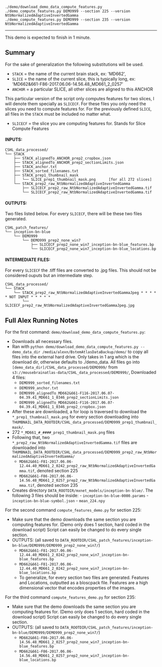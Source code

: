```
./demo/download_demo_data_compute_features.py
./demo_compute_features.py DEMO999 --section 225 --version NtbNormalizedAdaptiveInvertedGamma
./demo_compute_features.py DEMO999 --section 235 --version NtbNormalizedAdaptiveInvertedGamma
```

---
This demo is expected to finish in 1 minute.

## Summary
For the sake of generalization the following substitutions will be used.
- `STACK` = the name of the current brain stack, ex: 'MD662', 
- `SLICE` = the name of the current slice, this is typically long, ex: 'MD662&661-F86-2017.06.06-14.56.48_MD661_2_0257'
- `ANCHOR` = a particular SLICE, all other slices are aligned to this ANCHOR

This particular version of the script only computes features for two slices, I will denote them specially as `SLICECF`. For these files you only need the slices you need to compute features for. For the previously defined `SLICE`, all files in the `STACK` must be included no matter what.
- `SLICECF` = the slice you are computing features for. Stands for Slice Compute Features

#### INPUTS:

```
CSHL_data_processed/
└── STACK
    ├── STACK_alignedTo_ANCHOR_prep2_cropbox.json
    ├── STACK_alignedTo_ANCHOR_prep2_sectionLimits.json
    ├── STACK_anchor.txt
    ├── STACK_sorted_filenames.txt
    ├── STACK_prep1_thumbnail_mask
    │   └── SLICE_prep1_thumbnail_mask.png      [for all 272 slices]
    └── STACK_prep2_raw_NtbNormalizedAdaptiveInvertedGamma
        ├── SLICECF_prep2_raw_NtbNormalizedAdaptiveInvertedGamma.tif
        └── SLICECF_prep2_raw_NtbNormalizedAdaptiveInvertedGamma.tif
```

#### OUTPUTS:
Two files listed below. For every `SLICECF`, there will be these two files generated.

```
CSHL_patch_features/
└── inception-bn-blue
    └── DEMO999
        └── DEMO999_prep2_none_win7
            ├── SLICECF_prep2_none_win7_inception-bn-blue_features.bp
            └── SLICECF_prep2_none_win7_inception-bn-blue_locations.bp
```

#### INTERMEDIATE FILES:
For every `SLICECF` the .tiff files are converted to .jpg files. This should not be considered ouputs but an intermediate step.

```
CSHL_data_processed/
└── STACK
    └── STACK_prep2_raw_NtbNormalizedAdaptiveInvertedGammaJpeg * * * * * NOT INPUT * * * * *
        └── SLICECF_prep2_raw_NtbNormalizedAdaptiveInvertedGammaJpeg.jpg
```

## Full Alex Running Notes

For the first command: `demo/download_demo_data_compute_features.py`:
- Downloads all necessary files.
- Ran with `python demo/download_demo_data_compute_features.py --demo_data_dir /media/alexn/BstemAtlasDataBackup/demo/` to copy all files into the external hard drive. Only takes in 1 arg which is the download dir, otherwise defaults to ./demo_data. All files go into `[demo_data_dir]/CSHL_data_processed/DEMO999/` from `s3://mousebrainatlas-data/CSHL_data_processed/DEMO999/`, Downloaded 4 files:
  - `DEMO999_sorted_filenames.txt`
  - `DEMO999_anchor.txt`
  - `DEMO999_alignedTo_MD662&661-F116-2017.06.07-04.39.41_MD661_1_0346_prep2_sectionLimits.json`
  - `DEMO999_alignedTo_MD662&661-F116-2017.06.07-04.39.41_MD661_1_0346_prep2_cropbox.json`
- After these are downloaded, a for loop is traversed to download the `*_prep1_thumbnail_mask.png` for every section downloading into `THUMBNAIL_DATA_ROOTDIR/CSHL_data_processed/DEMO999_prep1_thumbnail_mask/`. 
 - 272 `*_MD661_#_####_prep1_thumbnail_mask.png` files
- Following that, two `*_prep2_raw_NtbNormalizedAdaptiveInvertedGamma.tif` files are downloaded into `THUMBNAIL_DATA_ROOTDIR/CSHL_data_processed/DEMO999_prep2_raw_NtbNormalizedAdaptiveInvertedGamma/`
  - `MD662&661-F81-2017.06.06-12.44.40_MD661_2_0242_prep2_raw_NtbNormalizedAdaptiveInvertedGamma.tif`, denoted section 225
  - `MD662&661-F86-2017.06.06-14.56.48_MD661_2_0257_prep2_raw_NtbNormalizedAdaptiveInvertedGamma.tif`, denoted section 235
- Creates directory `DATA_ROOTDIR/mxnet_models/inception-bn-blue/`. The following 3 files should be inside:
      - `inception-bn-blue-0000.params`
      - `inception-bn-blue-symbol.json`
      - `mean_224.npy`
      
For the second command `compute_features_demo.py` for section 225:
- Make sure that the demo downloads the same section you are computing features for. (Demo only does 1 section, hard coded in the download script) Script can easily be changed to do every single section.
- OUTPUTS: (all saved to `DATA_ROOTDIR/CSHL_patch_features/inception-bn-blue/DEMO999/DEMO999_prep2_none_win7/`)
  - `MD662&661-F81-2017.06.06-12.44.40_MD661_2_0242_prep2_none_win7_inception-bn-blue_features.bp`
  - `MD662&661-F81-2017.06.06-12.44.40_MD661_2_0242_prep2_none_win7_inception-bn-blue_locations.bp`
  - To generalize, for every section two files are generated. Features and Locations, outputted as a bloscpack file. Features are a high dimensional vector that encodes properties of the images.
  
For the third command `compute_features_demo.py` for section 235:
- Make sure that the demo downloads the same section you are computing features for. (Demo only does 1 section, hard coded in the download script) Script can easily be changed to do every single section.
- OUTPUTS: (all saved to `DATA_ROOTDIR/CSHL_patch_features/inception-bn-blue/DEMO999/DEMO999_prep2_none_win7/`)
  - `MD662&661-F86-2017.06.06-14.56.48_MD661_2_0257_prep2_none_win7_inception-bn-blue_features.bp`
  - `MD662&661-F86-2017.06.06-14.56.48_MD661_2_0257_prep2_none_win7_inception-bn-blue_locations.bp`
